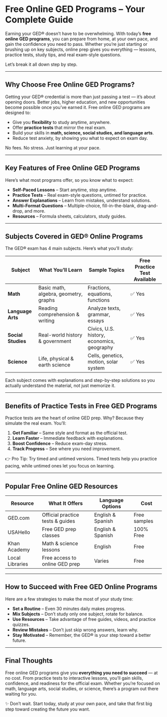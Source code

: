 # Free Online GED Programs – Your Complete Guide  

Earning your GED® doesn’t have to be overwhelming. With today’s **free online GED programs**, you can prepare from home, at your own pace, and gain the confidence you need to pass. Whether you’re just starting or brushing up on key subjects, online prep gives you everything — lessons, practice tests, study tips, and real exam-style questions.  

Let’s break it all down step by step.  

---

## Why Choose Free Online GED Programs?  

Getting your GED® credential is more than just passing a test — it’s about opening doors. Better jobs, higher education, and new opportunities become possible once you’ve earned it. Free online GED programs are designed to:  

- Give you **flexibility** to study anytime, anywhere.  
- Offer **practice tests** that mirror the real exam.  
- Build your skills in **math, science, social studies, and language arts**.  
- Reduce test anxiety, by showing you what to expect on exam day.  

No fees. No stress. Just learning at your pace.  

---

## Key Features of Free Online GED Programs  

Here’s what most programs offer, so you know what to expect:  

- **Self-Paced Lessons** – Start anytime, stop anytime.  
- **Practice Tests** – Real exam-style questions, untimed for practice.  
- **Answer Explanations** – Learn from mistakes, understand solutions.  
- **Multi-Format Questions** – Multiple-choice, fill-in-the-blank, drag-and-drop, and more.  
- **Resources** – Formula sheets, calculators, study guides.  

---

## Subjects Covered in GED® Online Programs  

The GED® exam has 4 main subjects. Here’s what you’ll study:  

| Subject          | What You’ll Learn | Sample Topics | Free Practice Test Available |
|------------------|------------------|---------------|------------------------------|
| **Math**         | Basic math, algebra, geometry, graphs | Fractions, equations, functions | ✅ Yes |
| **Language Arts**| Reading comprehension & writing | Analyze texts, grammar, essays | ✅ Yes |
| **Social Studies**| Real-world history & government | Civics, U.S. history, economics, geography | ✅ Yes |
| **Science**      | Life, physical & earth science | Cells, genetics, motion, solar system | ✅ Yes |  

Each subject comes with explanations and step-by-step solutions so you actually understand the material, not just memorize it.  

---

## Benefits of Practice Tests in Free GED Programs  

Practice tests are the heart of online GED prep. Why? Because they simulate the real exam. You’ll:  

1. **Get Familiar** – Same style and format as the official test.  
2. **Learn Faster** – Immediate feedback with explanations.  
3. **Boost Confidence** – Reduce exam-day stress.  
4. **Track Progress** – See where you need improvement.  

👉 Pro Tip: Try timed and untimed versions. Timed tests help you practice pacing, while untimed ones let you focus on learning.  

---

## Popular Free Online GED Resources  

| Resource | What It Offers | Language Options | Cost |
|----------|----------------|------------------|------|
| GED.com  | Official practice tests & guides | English & Spanish | Free samples |
| USAHello | Free GED prep classes | English & Spanish | 100% Free |
| Khan Academy | Math & science lessons | English | Free |
| Local Libraries | Free access to online GED prep | Varies | Free |  

---

## How to Succeed with Free GED Online Programs  

Here are a few strategies to make the most of your study time:  

- **Set a Routine** – Even 30 minutes daily makes progress.  
- **Mix Subjects** – Don’t study only one subject, rotate for balance.  
- **Use Resources** – Take advantage of free guides, videos, and practice quizzes.  
- **Review Mistakes** – Don’t just skip wrong answers, learn why.  
- **Stay Motivated** – Remember, the GED® is your step toward a better future.  

---

## Final Thoughts  

Free online GED programs give you **everything you need to succeed** — at no cost. From practice tests to interactive lessons, you’ll gain skills, confidence, and readiness for the official exam. Whether you’re focused on math, language arts, social studies, or science, there’s a program out there waiting for you.  

✨ Don’t wait. Start today, study at your own pace, and take that first big step toward creating the future you want.  
